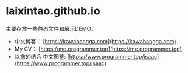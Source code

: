 # laixintao.github.io

主要存放一些静态文件和展示DEMO。

- 中文博客： [https://kawabangga.com](https://kawabangga.com)
- My CV： [https://me.programmer.top](https://me.programmer.top)
- 以撒的结合 中文图鉴: [https://www.programmer.top/isaac](https://www.programmer.top/isaac)
